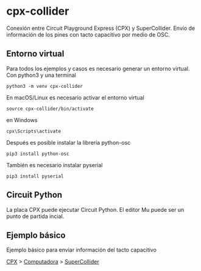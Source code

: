 # cpx-collider

Conexión entre Circuit Playground Express (CPX) y SuperCollider. Envío de información de los pines con tacto capacitivo por medio de OSC. 

## Entorno virtual

Para todos los ejemplos y casos es necesario generar un entorno virtual. Con python3 y una terminal

``python3 -m venv cpx-collider``

En macOS/Linux es necesario activar el entorno virtual

``source cpx-collider/bin/activate``

en Windows

``cpx\Scripts\activate``

Después es posible instalar la librería python-osc 

``pip3 install python-osc``

También es necesario instalar pyserial

``pip3 install pyserial``

## Circuit Python 

La placa CPX puede ejecutar Circuit Python. El editor Mu puede ser un punto de partida incial. 

## Ejemplo básico

Ejemplo básico para enviar información del tacto capacitivo 

[CPX](./basic/basic-cpx.py) > [Computadora](./basic/basic-computer.py) > [SuperCollider](./basic/basic-sc.scd)